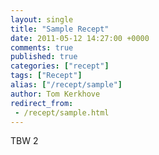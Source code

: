 ```yaml
---
layout: single
title: "Sample Recept"
date: 2011-05-12 14:27:00 +0000
comments: true
published: true
categories: ["recept"]
tags: ["Recept"]
alias: ["/recept/sample"]
author: Tom Kerkhove
redirect_from:
 - /recept/sample.html
---
```


TBW 2